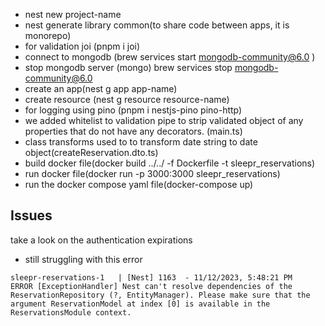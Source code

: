 - nest new project-name
- nest generate library common(to share code between apps, it is monorepo)
- for validation joi (pnpm i joi)
- connect to mongodb (brew services start mongodb-community@6.0 )
- stop mongodb server (mongo) brew services stop mongodb-community@6.0
- create an app(nest g app app-name)
- create resource (nest g resource resource-name)
- for logging using pino (pnpm i nestjs-pino pino-http)
- we added whitelist to validation pipe to strip validated object of any properties that do not have any decorators. (main.ts)
- class transforms used to to transform date string to date object(createReservation.dto.ts)
- build docker file(docker build ../../ -f Dockerfile -t sleepr_reservations)
- run docker file(docker run -p 3000:3000 sleepr_reservations)
- run the docker compose yaml file(docker-compose up)

## Issues

take a look on the authentication expirations

- still struggling with this error

```
sleepr-reservations-1   | [Nest] 1163  - 11/12/2023, 5:48:21 PM   ERROR [ExceptionHandler] Nest can't resolve dependencies of the ReservationRepository (?, EntityManager). Please make sure that the argument ReservationModel at index [0] is available in the ReservationsModule context.
```
